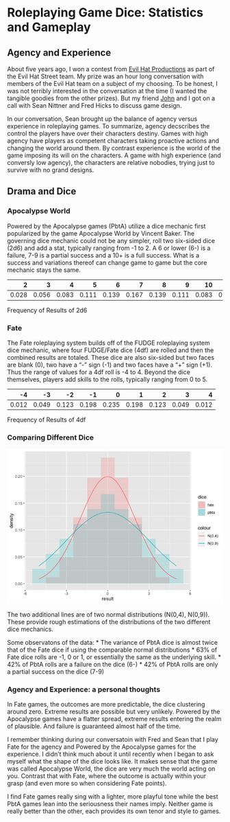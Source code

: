 Roleplaying Game Dice: Statistics and Gameplay
================

## Agency and Experience

About five years ago, I won a contest from [Evil Hat
Productions](https://www.evilhat.com/home/) as part of the Evil Hat
Street team. My prize was an hour long conversation with members of the
Evil Hat team on a subject of my choosing. To be honest, I was not
terribly interested in the conversation at the time (I wanted the
tangible goodies from the other prizes). But my friend
[John](https://github.com/owendl/rpgaday2020/blob/master/29-ride-DO.md)
and I got on a call with Sean Nittner and Fred Hicks to discuss game
design.

In our conversation, Sean brought up the balance of agency versus
experience in roleplaying games. To summarize, agency decscribes the
control the players have over their characters destiny. Games with high
agency have players as competent characters taking proactive actions and
changing the world around them. By contrast experience is the world of
the game imposing its will on the characters. A game with high
experience (and conversly low agency), the characters are relative
nobodies, trying just to survive with no grand designs.

## Drama and Dice

### Apocalypse World

Powered by the Apocalypse games (PbtA) utilize a dice mechanic first
popularized by the game Apocalypse World by Vincent Baker. The governing
dice mechanic could not be any simpler, roll two six-sided dice (2d6)
and add a stat, typically ranging from -1 to 2. A 6 or lower (6-) is a
failure, 7-9 is a partial success and a 10+ is a full success. What is a
success and variations thereof can change game to game but the core
mechanic stays the
same.

|     2 |     3 |     4 |     5 |     6 |     7 |     8 |     9 |    10 |    11 |    12 |
| ----: | ----: | ----: | ----: | ----: | ----: | ----: | ----: | ----: | ----: | ----: |
| 0.028 | 0.056 | 0.083 | 0.111 | 0.139 | 0.167 | 0.139 | 0.111 | 0.083 | 0.056 | 0.028 |

Frequency of Results of 2d6

### Fate

The Fate roleplaying system builds off of the FUDGE roleplaying system
dice mechanic, where four FUDGE/Fate dice (4df) are rolled and then the
combined results are totaled. These dice are also six-sided but two
faces are blank (0), two have a “-” sign (-1) and two faces have a “+”
sign (+1). Thus the range of values for a 4df roll is -4 to 4. Beyond
the dice themselves, players add skills to the rolls, typically ranging
from 0 to
5.

|   \-4 |   \-3 |   \-2 |   \-1 |     0 |     1 |     2 |     3 |     4 |
| ----: | ----: | ----: | ----: | ----: | ----: | ----: | ----: | ----: |
| 0.012 | 0.049 | 0.123 | 0.198 | 0.235 | 0.198 | 0.123 | 0.049 | 0.012 |

Frequency of Results of 4df

### Comparing Different Dice

![](dice_spread_files/figure-gfm/unnamed-chunk-5-1.png)<!-- -->

The two additional lines are of two normal distributions
\(N(0,4), N(0,9)\). These provide rough estimations of the distributions
of the two different dice mechanics.

Some observatons of the data: \* The variance of PbtA dice is almost
twice that of the Fate dice if using the comparable normal distributions
\* 63% of Fate dice rolls are -1, 0 or 1, or essentially the same as the
underlying skill. \* 42% of PbtA rolls are a failure on the dice (6-) \*
42% of PbtA rolls are only a partial success on the dice (7-9)

### Agency and Experience: a personal thoughts

In Fate games, the outcomes are more predictable, the dice clustering
around zero. Extreme results are possible but very unlikely. Powered by
the Apocalypse games have a flatter spread, extreme results entering the
realm of plausible. And failure is guaranteed almost half of the time.

I remember thinking during our conversatoin with Fred and Sean that I
play Fate for the agency and Powered by the Apocalypse games for the
experience. I didn’t think much about it until recently when I began to
ask myself what the shape of the dice looks like. It makes sense that
the game was called Apocalypse World, the dice are very much the world
acting on you. Contrast that with Fate, where the outcome is actually
within your grasp (and even more so when considering Fate points).

I find Fate games really sing with a lighter, more playful tone while
the best PbtA games lean into the seriousness their names imply. Neither
game is really better than the other, each provides its own tenor and
style to games.
